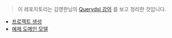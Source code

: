 > 이 레포지토리는 김영한님의 [Querydsl 강의](https://www.inflearn.com/course/Querydsl-%EC%8B%A4%EC%A0%84/dashboard) 를 보고 정리한 것입니다.

- [프로젝트 생성](md/createQuerydslProject.md)
- [예제 도메인 모델](md/exampledomain.md)

